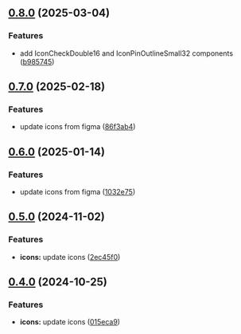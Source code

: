 ## [0.8.0](https://github.com/acronis/ui-component-library/compare/icons/0.7.0...icons/0.8.0) (2025-03-04)


### Features

* add IconCheckDouble16 and IconPinOutlineSmall32 components ([b985745](https://github.com/acronis/ui-component-library/commit/b985745d3e0324c3c29ac34a4fa1feb349f9ed37))

## [0.7.0](https://github.com/acronis/ui-component-library/compare/icons/0.6.0...icons/0.7.0) (2025-02-18)


### Features

* update icons from figma ([86f3ab4](https://github.com/acronis/ui-component-library/commit/86f3ab4289625553f1d4740bcc0b663ab5ff01ee))

## [0.6.0](https://github.com/acronis/ui-component-library/compare/icons/0.5.0...icons/0.6.0) (2025-01-14)


### Features

* update icons from figma ([1032e75](https://github.com/acronis/ui-component-library/commit/1032e7543994dec82e2c19573d0977618e87e461))

## [0.5.0](https://github.com/acronis/ui-component-library/compare/icons/0.4.0...icons/0.5.0) (2024-11-02)


### Features

* **icons:** update icons ([2ec45f0](https://github.com/acronis/ui-component-library/commit/2ec45f03a6dabed8a999703b3f5edfbca0b6c393))

## [0.4.0](https://github.com/acronis/ui-component-library/compare/icons/0.3.1...icons/0.4.0) (2024-10-25)


### Features

* **icons:** update icons ([015eca9](https://github.com/acronis/ui-component-library/commit/015eca99eb5c2cd30431483b83d16d823d4ab6f5))

